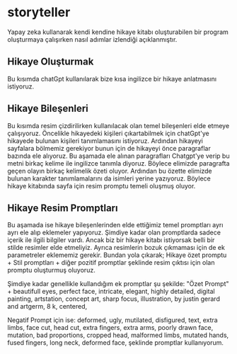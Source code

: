 # storyteller
Yapay zeka kullanarak kendi kendine hikaye kitabı oluşturabilen bir program oluşturmaya çalışırken nasıl adımlar izlendiği açıklanmıştır.

## Hikaye Oluşturmak
Bu kısımda chatGpt kullanılarak bize kısa ingilizce bir hikaye anlatmasını istiyoruz.

## Hikaye Bileşenleri
Bu kısımda resim çizdirilirken kullanılacak olan temel bileşenleri elde etmeye çalışıyoruz. Öncelikle hikayedeki kişileri çıkartabilmek için chatGpt'ye hikayede bulunan kişileri tanımlamasını istiyoruz. Ardından hikayeyi sayfalara bölmemiz gerekiyor bunun için de hikayeyi önce paragraflar bazında ele alıyoruz. Bu aşamada ele alınan paragrafları Chatgpt'ye verip bu metni birkaç kelime ile ingilizce tanımla diyoruz. Böylece elimizde paragrafta geçen olayın birkaç kelimelik özeti oluyor. Ardından bu özette elimizde bulunan karakter tanımlamalarını da isimleri yerine yazıyoruz.
Böylece hikaye kitabında sayfa için resim promptu temeli oluşmuş oluyor.

## Hikaye Resim Promptları
Bu aşamada ise hikaye bileşenlerinden elde ettiğimiz temel promptları ayrı ayrı ele alıp eklemeler yapıyoruz. Şimdiye kadar olan promptlarda sadece içerik ile ilgili bilgiler vardı. Ancak biz bir hikaye kitabı istiyorsak belli bir stilde resimler elde etmeliyiz. Ayrıca resimlerin bozuk çıkmaması için de ek parametreler eklememiz gerekir. 
Bundan yola çıkarak;
Hikaye özet promptu + Stil promptları + diğer pozitif promptlar 
şeklinde resim çıktısı için olan promptu oluşturmuş oluyoruz.

Şimdiye kadar genellikle kullandığım ek promptlar şu şekilde:
"Özet Prompt" + beautifull eyes, perfect face, intricate, elegant, highly detailed, digital painting, artstation, concept art, sharp focus, illustration, by justin gerard and artgerm, 8 k, centered,

Negatif Prompt için ise:
deformed, ugly, mutilated, disfigured, text, extra limbs, face cut, head cut, extra fingers, extra arms, poorly drawn face, mutation, bad proportions, cropped head, malformed limbs, mutated hands, fused fingers, long neck, deformed face,
şeklinde promptlar kullanıyorum.

